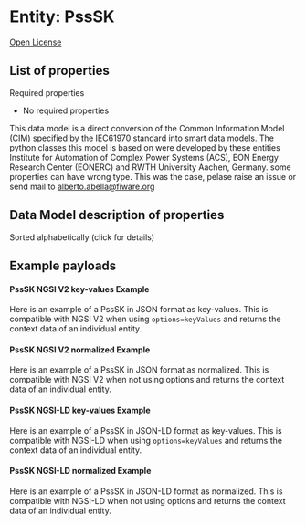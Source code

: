 Entity: PssSK  
=============  
[Open License](https://github.com/smart-data-models//dataModel.EnergyCIM/blob/master/PssSK/LICENSE.md)  

## List of properties  

Required properties  
- No required properties    
This data model is a direct conversion of the Common Information Model (CIM) specified by the IEC61970 standard into smart data models. The python classes this model is based on were developed by these entities Institute for Automation of Complex Power Systems (ACS), EON Energy Research Center (EONERC) and RWTH University Aachen, Germany. some properties can have wrong type. This was the case, pelase raise an issue or send mail to alberto.abella@fiware.org  
## Data Model description of properties  
Sorted alphabetically (click for details)  
## Example payloads    
#### PssSK NGSI V2 key-values Example    
Here is an example of a PssSK in JSON format as key-values. This is compatible with NGSI V2 when  using `options=keyValues` and returns the context data of an individual entity.  
#### PssSK NGSI V2 normalized Example    
Here is an example of a PssSK in JSON format as normalized. This is compatible with NGSI V2 when not using options and returns the context data of an individual entity.  
#### PssSK NGSI-LD key-values Example    
Here is an example of a PssSK in JSON-LD format as key-values. This is compatible with NGSI-LD when  using `options=keyValues` and returns the context data of an individual entity.  
#### PssSK NGSI-LD normalized Example    
Here is an example of a PssSK in JSON-LD format as normalized. This is compatible with NGSI-LD when not using options and returns the context data of an individual entity.  
